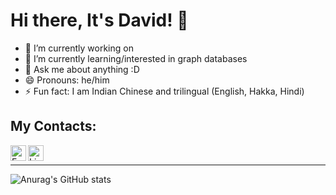 # Hi there, It's David! 👋

- 🔭 I’m currently working on 
- 🌱 I’m currently learning/interested in graph databases
- 💬 Ask me about anything :D
- 😄 Pronouns: he/him
- ⚡ Fun fact: I am Indian Chinese and trilingual (English, Hakka, Hindi)

## My Contacts:
[<img align="left" alt="Email" width="25px" src="https://www.freepnglogos.com/uploads/logo-outlook-png/file-microsoft-office-outlook-logo-present-svg-wikipedia-1.png" />][email]
[<img align="left" alt="LinkedIn" width="25px" src="https://upload.wikimedia.org/wikipedia/commons/e/e9/Linkedin_icon.svg" />][linkedin]
<br />
<hr /> 

![Anurag's GitHub stats](https://github-readme-stats.vercel.app/api?username=li-wei-ta&show_icons=true&theme=radical)

[email]: mailto:liw164@mcmaster.ca
[linkedin]: https://www.linkedin.com/in/weitali/
